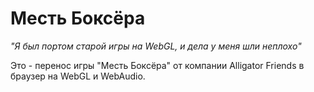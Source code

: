 # Месть Боксёра

_"Я был портом старой игры на WebGL, и дела у меня шли неплохо"_

Это - перенос игры "Месть Боксёра" от компании Alligator Friends в браузер на WebGL и WebAudio.
